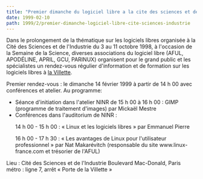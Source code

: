 ```yaml
---
title: "Premier dimanche du logiciel libre a la cite des sciences et de l'industrie"
date: 1999-02-10
path: 1999/2/premier-dimanche-logiciel-libre-cite-sciences-industrie
---
```


<P>Dans le prolongement de la thématique sur les logiciels libres
organisée à la Cité des Sciences et de l'Industrie du 3 au 11 octobre
1998, à l'occasion de la Semaine de la Science, diverses associations
du logiciel libre (AFUL, APODÉLINE, APRIL, GCU, PARINUX) organisent
pour le grand public et les spécialistes un rendez-vous régulier
d'information et de formation sur les logiciels libres à
<A HREF="http://www.cite-sciences.fr">la Villette</A>.</P>

<P>Premier rendez-vous : le dimanche 14 février 1999 à partir de 14 h 00
avec conférences et atelier. Au programme:</P>

<UL>

<LI>Séance d'initiation dans l'atelier NINR de 15 h 00 à 16 h 00 :
GIMP (programme de traitement d'images) par Mickaël Mestre
<LI>Conférences dans l'auditorium de NINR :
<P>14 h 00 - 15 h 00 :
« Linux et les logiciels libres »
par Emmanuel Pierre</P>

<P>16 h 00 - 17 h 30 :
« Les avantages de Linux pour l'utilisateur professionnel »
par Nat Makarévitch (responsable du site www.linux-france.com
et trésorier de l'AFUL)</P>

</UL>

<P>Lieu : Cité des Sciences et de l'Industrie
Boulevard Mac-Donald, Paris
métro : ligne 7, arrêt « Porte de la Villette »</P>


